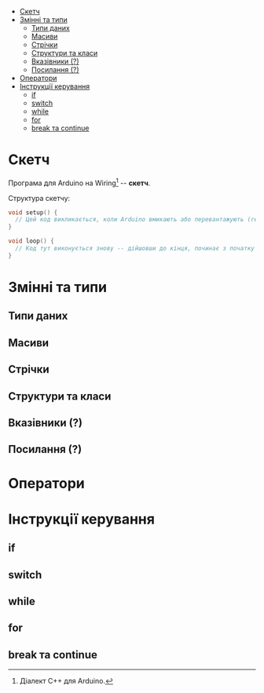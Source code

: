 - [Скетч](#скетч)
- [Змінні та типи](#змінні-та-типи)
  - [Типи даних](#типи-даних)
  - [Масиви](#масиви)
  - [Стрічки](#стрічки)
  - [Структури та класи](#структури-та-класи)
  - [Вказівники (?)](#вказівники-)
  - [Посилання (?)](#посилання-)
- [Оператори](#оператори)
- [Інструкції керування](#інструкції-керування)
  - [if](#if)
  - [switch](#switch)
  - [while](#while)
  - [for](#for)
  - [break та continue](#break-та-continue)

<!-- Зміст створюю в VS Code автоматично -- плагіном чи й вбудоване воно -->

# Скетч

Програма для Arduino на Wiring[^WICP] -- **скетч**.

Структура скетчу: 

```C++
void setup() {
  // Цей код викликається, коли Arduino вмикають або перевантажують (reset)
}

void loop() {
  // Код тут виконується знову -- дійшовши до кінця, починає з початку loop()
}
```

[^WICP]: Діалект С++ для Arduino.

# Змінні та типи

<!-- Тут варто і про ініціалізацію і приклади літералів 
Див. також https://www.arduino.cc/reference/en/ 
-->

## Типи даних

<!-- enum тут? -->

## Масиви

## Стрічки

## Структури та класи

<!-- Дуже базово -- на рівні, щоб створювати прості бібліотеки ардуїни -->

## Вказівники (?)

## Посилання (?)

# Оператори 

# Інструкції керування 

## if

## switch 

## while 

## for 

## break та continue 

